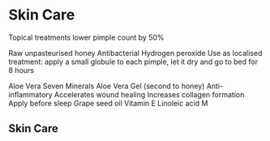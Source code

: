 # Skin Care
Topical treatments lower pimple count by 50%

Raw unpasteurised honey
Antibacterial
Hydrogen peroxide
Use as localised treatment: apply a small globule to each pimple, let it dry and go to bed for 8 hours

Aloe Vera
Seven Minerals Aloe Vera Gel (second to honey)
Anti-inflammatory
Accelerates wound healing
Increases collagen formation
Apply before sleep
Grape seed oil
Vitamin E
Linoleic acid
M
## Skin Care
